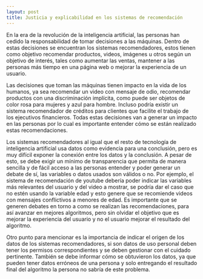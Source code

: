 ```yaml
---
layout: post
title: Justicia y explicabilidad en los sistemas de recomendación
---
```


En la era de la revolución de la inteligencia artificial, las personas han cedido la responsabilidad de tomar decisiones a las máquinas. Dentro de estas decisiones se encuentran los sistemas recomendadores, estos tienen como objetivo recomendar productos, videos, imágenes u otros según un objetivo de interés, tales como aumentar las ventas, mantener a las personas más tiempo en una página web o mejorar la experiencia de un usuario.

Las decisiones que toman las máquinas tienen impacto en la vida de los humanos, ya sea recomendar un video con mensaje de odio, recomendar productos con una discriminación implícita, como puede ser objetos de color rosa para mujeres y azul para hombre. Incluso podría existir un sistema recomendador de créditos para clientes que facilite el trabajo de los ejecutivos financieros. Todas estas decisiones van a generar un impacto en las personas por lo cual es importante entender cómo se están realizado estas recomendaciones.

Los sistemas recomendadores al igual que el resto de tecnología de inteligencia artificial usa datos como evidencia para una conclusión, pero es muy difícil exponer la conexión entre los datos y la conclusión. A pesar de esto, se debe exigir un mínimo de transparencia que permita de manera sencilla y de fácil acceso a las personas entender y poder generar un debate de sí, las variables o datos usados son válidos o no. Por ejemplo, el sistema de recomendación de youtube debería poder indicar las variables más relevantes del usuario y del video a mostrar, se podría dar el caso que no estén usando la variable edad y esto genere que se recomiende videos con mensajes conflictivos a menores de edad. Es importante que se generen debates en torno a como se realizan las recomendaciones, para así avanzar en mejores algoritmos, pero sin olvidar el objetivo que es mejorar la experiencia del usuario y no el usuario mejorar el resultado del algoritmo.

Otro punto para mencionar es la importancia de indicar el origen de los datos de los sistemas recomendadores, si son datos de uso personal deben tener los permisos correspondientes y se deben gestionar con el cuidado pertinente. También se debe informar cómo se obtuvieron los datos, ya que pueden tener datos erróneos de una persona y solo entregando el resultado final del algoritmo la persona no sabría de este problema.

